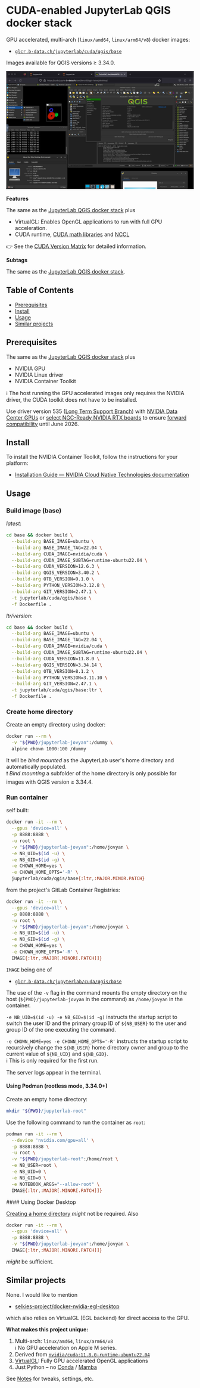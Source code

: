# CUDA-enabled JupyterLab QGIS docker stack

GPU accelerated, multi-arch (`linux/amd64`, `linux/arm64/v8`) docker images:

* [`glcr.b-data.ch/jupyterlab/cuda/qgis/base`](https://gitlab.b-data.ch/jupyterlab/cuda/qgis/base/container_registry)

Images available for QGIS versions ≥ 3.34.0.

![CUDA screenshot](assets/cuda-screenshot.png)

**Features**

The same as the
[JupyterLab QGIS docker stack](README.md#jupyterlab-qgis-docker-stack) plus

* VirtualGL: Enables OpenGL applications to run with full GPU acceleration.
* CUDA runtime,
  [CUDA math libraries](https://developer.nvidia.com/gpu-accelerated-libraries)
  and [NCCL](https://developer.nvidia.com/nccl)

:point_right: See the [CUDA Version Matrix](CUDA_VERSION_MATRIX.md) for detailed
information.

**Subtags**

The same as the
[JupyterLab QGIS docker stack](README.md#jupyterlab-qgis-docker-stack).

## Table of Contents

* [Prerequisites](#prerequisites)
* [Install](#install)
* [Usage](#usage)
* [Similar projects](#similar-projects)

## Prerequisites

The same as the
[JupyterLab QGIS docker stack](README.md#prerequisites) plus

* NVIDIA GPU
* NVIDIA Linux driver
* NVIDIA Container Toolkit

:information_source: The host running the GPU accelerated images only requires
the NVIDIA driver, the CUDA toolkit does not have to be installed.

Use driver version 535
([Long Term Support Branch](https://docs.nvidia.com/datacenter/tesla/drivers/index.html#lifecycle))
with [NVIDIA Data Center GPUs](https://resources.nvidia.com/l/en-us-gpu) or
[select NGC-Ready NVIDIA RTX boards](https://docs.nvidia.com/certification-programs/ngc-ready-systems/index.html)
to ensure
[forward compatibility](https://docs.nvidia.com/deploy/cuda-compatibility/index.html#forward-compatibility)
until June 2026.

## Install

To install the NVIDIA Container Toolkit, follow the instructions for your
platform:

* [Installation Guide &mdash; NVIDIA Cloud Native Technologies documentation](https://docs.nvidia.com/datacenter/cloud-native/container-toolkit/install-guide.html#supported-platforms)

## Usage

### Build image (base)

*latest*:

```bash
cd base && docker build \
  --build-arg BASE_IMAGE=ubuntu \
  --build-arg BASE_IMAGE_TAG=22.04 \
  --build-arg CUDA_IMAGE=nvidia/cuda \
  --build-arg CUDA_IMAGE_SUBTAG=runtime-ubuntu22.04 \
  --build-arg CUDA_VERSION=12.6.3 \
  --build-arg QGIS_VERSION=3.40.2 \
  --build-arg OTB_VERSION=9.1.0 \
  --build-arg PYTHON_VERSION=3.12.8 \
  --build-arg GIT_VERSION=2.47.1 \
  -t jupyterlab/cuda/qgis/base \
  -f Dockerfile .
```

*ltr/version*:

```bash
cd base && docker build \
  --build-arg BASE_IMAGE=ubuntu \
  --build-arg BASE_IMAGE_TAG=22.04 \
  --build-arg CUDA_IMAGE=nvidia/cuda \
  --build-arg CUDA_IMAGE_SUBTAG=runtime-ubuntu22.04 \
  --build-arg CUDA_VERSION=11.8.0 \
  --build-arg QGIS_VERSION=3.34.14 \
  --build-arg OTB_VERSION=8.1.2 \
  --build-arg PYTHON_VERSION=3.11.10 \
  --build-arg GIT_VERSION=2.47.1 \
  -t jupyterlab/cuda/qgis/base:ltr \
  -f Dockerfile .
```

### Create home directory

Create an empty directory using docker:

```bash
docker run --rm \
  -v "${PWD}/jupyterlab-jovyan":/dummy \
  alpine chown 1000:100 /dummy
```

It will be *bind mounted* as the JupyterLab user's home directory and
automatically populated.  
:exclamation: *Bind mounting* a subfolder of the home directory is only possible
for images with QGIS version ≥ 3.34.4.

### Run container

self built:

```bash
docker run -it --rm \
  --gpus 'device=all' \
  -p 8888:8888 \
  -u root \
  -v "${PWD}/jupyterlab-jovyan":/home/jovyan \
  -e NB_UID=$(id -u) \
  -e NB_GID=$(id -g) \
  -e CHOWN_HOME=yes \
  -e CHOWN_HOME_OPTS='-R' \
  jupyterlab/cuda/qgis/base{:ltr,:MAJOR.MINOR.PATCH}
```

from the project's GitLab Container Registries:

```bash
docker run -it --rm \
  --gpus 'device=all' \
  -p 8888:8888 \
  -u root \
  -v "${PWD}/jupyterlab-jovyan":/home/jovyan \
  -e NB_UID=$(id -u) \
  -e NB_GID=$(id -g) \
  -e CHOWN_HOME=yes \
  -e CHOWN_HOME_OPTS='-R' \
  IMAGE{:ltr,:MAJOR[.MINOR[.PATCH]]}
```

`IMAGE` being one of

* [`glcr.b-data.ch/jupyterlab/cuda/qgis/base`](https://gitlab.b-data.ch/jupyterlab/cuda/qgis/base/container_registry)

The use of the `-v` flag in the command mounts the empty directory on the host
(`${PWD}/jupyterlab-jovyan` in the command) as `/home/jovyan` in the container.

`-e NB_UID=$(id -u) -e NB_GID=$(id -g)` instructs the startup script to switch
the user ID and the primary group ID of `${NB_USER}` to the user and group ID of
the one executing the command.

`-e CHOWN_HOME=yes -e CHOWN_HOME_OPTS='-R'` instructs the startup script to
recursively change the `${NB_USER}` home directory owner and group to the
current value of `${NB_UID}` and `${NB_GID}`.  
:information_source: This is only required for the first run.

The server logs appear in the terminal.

#### Using Podman (rootless mode, 3.34.0+)

Create an empty home directory:

```bash
mkdir "${PWD}/jupyterlab-root"
```

Use the following command to run the container as `root`:

```bash
podman run -it --rm \
  --device 'nvidia.com/gpu=all' \
  -p 8888:8888 \
  -u root \
  -v "${PWD}/jupyterlab-root":/home/root \
  -e NB_USER=root \
  -e NB_UID=0 \
  -e NB_GID=0 \
  -e NOTEBOOK_ARGS="--allow-root" \
  IMAGE{:ltr,:MAJOR[.MINOR[.PATCH]]}
```

#### Using Docker Desktop

[Creating a home directory](#create-home-directory) *might* not be required.
Also

```bash
docker run -it --rm \
  --gpus 'device=all' \
  -p 8888:8888 \
  -v "${PWD}/jupyterlab-jovyan":/home/jovyan \
  IMAGE{:ltr,:MAJOR[.MINOR[.PATCH]]}
```

*might* be sufficient.

## Similar projects

None. I would like to mention

* [selkies-project/docker-nvidia-egl-desktop](https://github.com/selkies-project/docker-nvidia-egl-desktop)

which also relies on VirtualGL (EGL backend) for direct access to the GPU.

**What makes this project unique:**

1. Multi-arch: `linux/amd64`, `linux/arm64/v8`  
   :information_source: No GPU acceleration on Apple M series.
1. Derived from [`nvidia/cuda:11.8.0-runtime-ubuntu22.04`](https://hub.docker.com/r/nvidia/cuda/tags?page=1&name=11.8.0-runtime-ubuntu22.04)
1. [VirtualGL](https://virtualgl.org): Fully GPU accelerated OpenGL applications
1. Just Python – no [Conda](https://github.com/conda/conda) /
   [Mamba](https://github.com/mamba-org/mamba)

See [Notes](NOTES.md) for tweaks, settings, etc.
